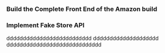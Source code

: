 ### Build the Complete Front End of the Amazon build ###
### Implement Fake Store API ###

dddddddddddddddddddddddddd
dddddddddddddddddddd
ddddddddddddddddddddddddddddd
